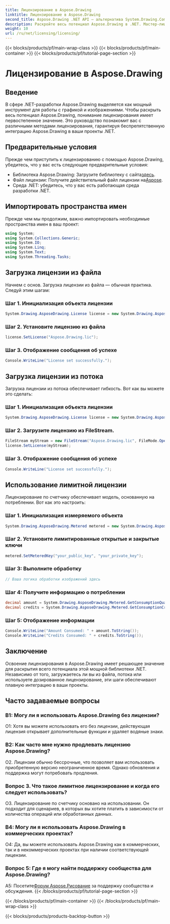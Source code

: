 ```yaml
---
title: Лицензирование в Aspose.Drawing
linktitle: Лицензирование в Aspose.Drawing
second_title: Aspose.Drawing .NET API — альтернатива System.Drawing.Common
description: Раскройте весь потенциал Aspose.Drawing в .NET. Мастер-лицензирование для бесшовной интеграции. Загрузите сейчас и улучшите свою графику и обработку изображений.
weight: 10
url: /ru/net/licensing/licensing/
---
```


{{< blocks/products/pf/main-wrap-class >}}
{{< blocks/products/pf/main-container >}}
{{< blocks/products/pf/tutorial-page-section >}}

# Лицензирование в Aspose.Drawing

## Введение

В сфере .NET-разработки Aspose.Drawing выделяется как мощный инструмент для работы с графикой и изображениями. Чтобы раскрыть весь потенциал Aspose.Drawing, понимание лицензирования имеет первостепенное значение. Это руководство познакомит вас с различными методами лицензирования, гарантируя беспрепятственную интеграцию Aspose.Drawing в ваши проекты .NET.

## Предварительные условия

Прежде чем приступить к лицензированию с помощью Aspose.Drawing, убедитесь, что у вас есть следующие предварительные условия:

-  Библиотека Aspose.Drawing: Загрузите библиотеку с сайта[здесь](https://releases.aspose.com/drawing/net/).
-  Файл лицензии: Получите действительный файл лицензии на[Aspose](https://purchase.aspose.com/buy).
- Среда .NET: убедитесь, что у вас есть работающая среда разработки .NET.

## Импортировать пространства имен

Прежде чем мы продолжим, важно импортировать необходимые пространства имен в ваш проект:

```csharp
using System;
using System.Collections.Generic;
using System.IO;
using System.Linq;
using System.Text;
using System.Threading.Tasks;
```

## Загрузка лицензии из файла

Начнем с основ. Загрузка лицензии из файла — обычная практика. Следуй этим шагам:

### Шаг 1. Инициализация объекта лицензии

```csharp
System.Drawing.AsposeDrawing.License license = new System.Drawing.AsposeDrawing.License();
```

### Шаг 2. Установите лицензию из файла

```csharp
license.SetLicense("Aspose.Drawing.lic");
```

### Шаг 3. Отображение сообщения об успехе

```csharp
Console.WriteLine("License set successfully.");
```

## Загрузка лицензии из потока

Загрузка лицензии из потока обеспечивает гибкость. Вот как вы можете это сделать:

### Шаг 1. Инициализация объекта лицензии

```csharp
System.Drawing.AsposeDrawing.License license = new System.Drawing.AsposeDrawing.License();
```

### Шаг 2. Загрузите лицензию из FileStream.

```csharp
FileStream myStream = new FileStream("Aspose.Drawing.lic", FileMode.Open);
license.SetLicense(myStream);
```

### Шаг 3. Отображение сообщения об успехе

```csharp
Console.WriteLine("License set successfully.");
```

## Использование лимитной лицензии

Лицензирование по счетчику обеспечивает модель, основанную на потреблении. Вот как это настроить:

### Шаг 1. Инициализация измеряемого объекта

```csharp
System.Drawing.AsposeDrawing.Metered metered = new System.Drawing.AsposeDrawing.Metered();
```

### Шаг 2. Установите лимитированные открытые и закрытые ключи

```csharp
metered.SetMeteredKey("your_public_key", "your_private_key");
```

### Шаг 3: Выполните обработку

```csharp
// Ваша логика обработки изображений здесь
```

### Шаг 4: Получите информацию о потреблении

```csharp
decimal amount = System.Drawing.AsposeDrawing.Metered.GetConsumptionQuantity();
decimal credits = System.Drawing.AsposeDrawing.Metered.GetConsumptionCredit();
```

### Шаг 5: Отображение информации

```csharp
Console.WriteLine("Amount Consumed: " + amount.ToString());
Console.WriteLine("Credits Consumed: " + credits.ToString());
```

## Заключение

Освоение лицензирования в Aspose.Drawing имеет решающее значение для раскрытия всего потенциала этой мощной библиотеки .NET. Независимо от того, загружаетесь ли вы из файла, потока или используете дозированное лицензирование, эти шаги обеспечивают плавную интеграцию в ваши проекты.

## Часто задаваемые вопросы

### В1: Могу ли я использовать Aspose.Drawing без лицензии?

О1: Хотя вы можете использовать его без лицензии, действующая лицензия открывает дополнительные функции и удаляет водяные знаки.

### В2: Как часто мне нужно продлевать лицензию Aspose.Drawing?

О2. Лицензии обычно бессрочные, что позволяет вам использовать приобретенную версию неограниченное время. Однако обновления и поддержка могут потребовать продления.

### Вопрос 3. Что такое лимитное лицензирование и когда его следует использовать?

О3. Лицензирование по счетчику основано на использовании. Он подходит для сценариев, в которых вы хотите платить в зависимости от количества операций или обработанных данных.

### В4: Могу ли я использовать Aspose.Drawing в коммерческих проектах?

О4: Да, вы можете использовать Aspose.Drawing как в коммерческих, так и в некоммерческих проектах при наличии соответствующей лицензии.

### Вопрос 5: Где я могу найти поддержку сообщества для Aspose.Drawing?

 A5: Посетите[Форум Aspose.Рисование](https://forum.aspose.com/c/diagram/17) за поддержку сообщества и обсуждения.
{{< /blocks/products/pf/tutorial-page-section >}}

{{< /blocks/products/pf/main-container >}}
{{< /blocks/products/pf/main-wrap-class >}}

{{< blocks/products/products-backtop-button >}}
